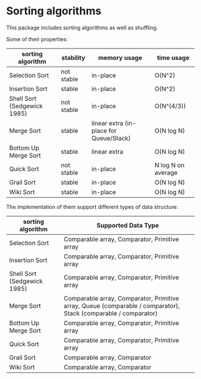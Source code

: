 # Sorting algorithms

This package includes sorting algorithms as well as shuffling.

Some of their properties:

| sorting algorithm           | stability  | memory usage | time usage         |
| --------------------------- | ---------- | ------------ | ----------         |
| Selection Sort              | not stable | in-place     | O(N^2)             |
| Insertion Sort              |     stable | in-place     | O(N^2)             |
| Shell Sort (Sedgewick 1985) | not stable | in-place     | O(N^(4/3))         |
| Merge Sort                  |     stable | linear extra (in-place for Queue/Stack) | O(N log N)         |
| Bottom Up Merge Sort        |     stable | linear extra | O(N log N)         |
| Quick Sort                  | not stable | in-place     | N log N on average |
| Grail Sort                  |     stable | in-place     | O(N log N)         |
| Wiki Sort                   |     stable | in-place     | O(N log N)         |

The implementation of them support different types of data structure:

| sorting algorithm           | Supported Data Type
| --------------------------- | ---------- |
| Selection Sort              | Comparable array, Comparator, Primitive array |
| Insertion Sort              | Comparable array, Comparator, Primitive array |
| Shell Sort (Sedgewick 1985) | Comparable array, Comparator, Primitive array |
| Merge Sort                  | Comparable array, Comparator, Primitive array, Queue (comparable / comparator), Stack (comparable / comparator) |
| Bottom Up Merge Sort        | Comparable array, Comparator, Primitive array |
| Quick Sort                  | Comparable array, Comparator, Primitive array |
| Grail Sort                  | Comparable array, Comparator |
| Wiki Sort                   | Comparable array, Comparator |
